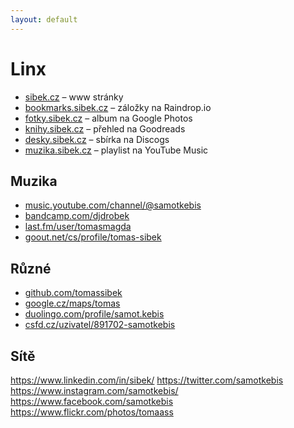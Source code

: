 ```yaml
---
layout: default
---
```


# Linx

* [sibek.cz](https://www.sibek.cz) – www stránky
* [bookmarks.sibek.cz](https://bookmarks.sibek.cz) – záložky na Raindrop.io
* [fotky.sibek.cz](https://fotky.sibek.cz) – album na Google Photos
* [knihy.sibek.cz](https://knihy.sibek.cz) – přehled na Goodreads
* [desky.sibek.cz](https://desky.sibek.cz) – sbírka na Discogs
* [muzika.sibek.cz](https://muzika.sibek.cz) – playlist na YouTube Music

## Muzika

* [music.youtube.com/channel/@samotkebis](https://music.youtube.com/channel/UCHnO8ALKsBwft6_hiTtM2xw)
* [bandcamp.com/djdrobek](https://bandcamp.com/djdrobek)
* [last.fm/user/tomasmagda](https://www.last.fm/user/tomasmagda/)
* [goout.net/cs/profile/tomas-sibek](https://goout.net/cs/profile/tomas-sibek/vkbpb/events/)

## Různé

* [github.com/tomassibek](https://github.com/tomassibek)
* [google.cz/maps/tomas](https://www.google.cz/maps/contrib/100432664722506382824/)
* [duolingo.com/profile/samot.kebis](https://www.duolingo.com/profile/samot.kebis)
* [csfd.cz/uzivatel/891702-samotkebis](https://www.csfd.cz/uzivatel/891702-samotkebis)

## Sítě

https://www.linkedin.com/in/sibek/
https://twitter.com/samotkebis
https://www.instagram.com/samotkebis/
https://www.facebook.com/samotkebis
https://www.flickr.com/photos/tomaass